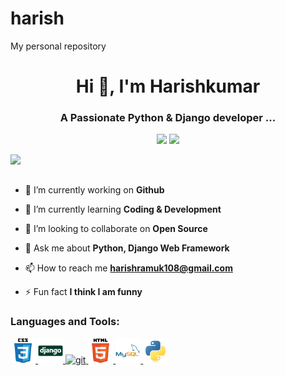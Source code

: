 # harish
My personal repository
<h1 align="center">Hi 👋, I'm Harishkumar</h1>
<h3 align="center">A Passionate Python & Django developer ...</h3>
<p align="center">
  <img width="250px" src="https://miro.medium.com/max/1400/1*LEH5tUEQReWe8Iu-UEV3Pg.gif">
  
  
  <img width="250px" src="https://upload.wikimedia.org/wikipedia/commons/b/bb/Active-3d-shutter-technology.gif">
</p>
<img align="left" width="390px" src="https://i.pinimg.com/originals/28/02/00/28020003d4a493c78d8202ba6c35f179.gif">
<br>
<br>

- 🔭 I’m currently working on **Github**

- 🌱 I’m currently learning **Coding & Development**

- 👯 I’m looking to collaborate on **Open Source**

- 💬 Ask me about **Python, Django Web Framework**

- 📫 How to reach me **harishramuk108@gmail.com**

- ⚡ Fun fact **I think I am funny**



</p>

<h3 align="left">Languages and Tools:</h3>
<p align="left"> <a href="https://www.w3schools.com/css/" target="_blank" rel="noreferrer"> <img src="https://raw.githubusercontent.com/devicons/devicon/master/icons/css3/css3-original-wordmark.svg" alt="css3" width="40" height="40"/> </a> <a href="https://www.djangoproject.com/" target="_blank" rel="noreferrer"> <img src="https://raw.githubusercontent.com/devicons/devicon/master/icons/django/django-original.svg" alt="django" width="40" height="40"/> </a> <a href="https://git-scm.com/" target="_blank" rel="noreferrer"> <img src="https://www.vectorlogo.zone/logos/git-scm/git-scm-icon.svg" alt="git" width="40" height="40"/> </a> <a href="https://www.w3.org/html/" target="_blank" rel="noreferrer"> <img src="https://raw.githubusercontent.com/devicons/devicon/master/icons/html5/html5-original-wordmark.svg" alt="html5" width="40" height="40"/> </a> <a href="https://www.mysql.com/" target="_blank" rel="noreferrer"> <img src="https://raw.githubusercontent.com/devicons/devicon/master/icons/mysql/mysql-original-wordmark.svg" alt="mysql" width="40" height="40"/> </a> <a href="https://www.python.org" target="_blank" rel="noreferrer"> <img src="https://raw.githubusercontent.com/devicons/devicon/master/icons/python/python-original.svg" alt="python" width="40" height="40"/> </a> </p>


